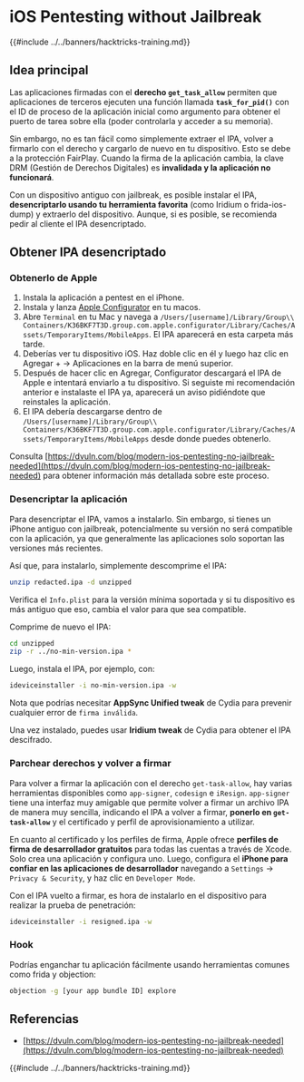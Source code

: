 # iOS Pentesting without Jailbreak

{{#include ../../banners/hacktricks-training.md}}

## Idea principal

Las aplicaciones firmadas con el **derecho `get_task_allow`** permiten que aplicaciones de terceros ejecuten una función llamada **`task_for_pid()`** con el ID de proceso de la aplicación inicial como argumento para obtener el puerto de tarea sobre ella (poder controlarla y acceder a su memoria).

Sin embargo, no es tan fácil como simplemente extraer el IPA, volver a firmarlo con el derecho y cargarlo de nuevo en tu dispositivo. Esto se debe a la protección FairPlay. Cuando la firma de la aplicación cambia, la clave DRM (Gestión de Derechos Digitales) es **invalidada y la aplicación no funcionará**.

Con un dispositivo antiguo con jailbreak, es posible instalar el IPA, **desencriptarlo usando tu herramienta favorita** (como Iridium o frida-ios-dump) y extraerlo del dispositivo. Aunque, si es posible, se recomienda pedir al cliente el IPA desencriptado.

## Obtener IPA desencriptado

### Obtenerlo de Apple

1. Instala la aplicación a pentest en el iPhone.
2. Instala y lanza [Apple Configurator](https://apps.apple.com/au/app/apple-configurator/id1037126344?mt=12) en tu macos.
3. Abre `Terminal` en tu Mac y navega a `/Users/[username]/Library/Group\\ Containers/K36BKF7T3D.group.com.apple.configurator/Library/Caches/Assets/TemporaryItems/MobileApps`. El IPA aparecerá en esta carpeta más tarde.
4. Deberías ver tu dispositivo iOS. Haz doble clic en él y luego haz clic en Agregar + → Aplicaciones en la barra de menú superior.
5. Después de hacer clic en Agregar, Configurator descargará el IPA de Apple e intentará enviarlo a tu dispositivo. Si seguiste mi recomendación anterior e instalaste el IPA ya, aparecerá un aviso pidiéndote que reinstales la aplicación.
6. El IPA debería descargarse dentro de `/Users/[username]/Library/Group\\ Containers/K36BKF7T3D.group.com.apple.configurator/Library/Caches/Assets/TemporaryItems/MobileApps` desde donde puedes obtenerlo.

Consulta [https://dvuln.com/blog/modern-ios-pentesting-no-jailbreak-needed](https://dvuln.com/blog/modern-ios-pentesting-no-jailbreak-needed) para obtener información más detallada sobre este proceso.

### Desencriptar la aplicación

Para desencriptar el IPA, vamos a instalarlo. Sin embargo, si tienes un iPhone antiguo con jailbreak, potencialmente su versión no será compatible con la aplicación, ya que generalmente las aplicaciones solo soportan las versiones más recientes.

Así que, para instalarlo, simplemente descomprime el IPA:
```bash
unzip redacted.ipa -d unzipped
```
Verifica el `Info.plist` para la versión mínima soportada y si tu dispositivo es más antiguo que eso, cambia el valor para que sea compatible.

Comprime de nuevo el IPA:
```bash
cd unzipped
zip -r ../no-min-version.ipa *
```
Luego, instala el IPA, por ejemplo, con:
```bash
ideviceinstaller -i no-min-version.ipa -w
```
Nota que podrías necesitar **AppSync Unified tweak** de Cydia para prevenir cualquier error de `firma inválida`.

Una vez instalado, puedes usar **Iridium tweak** de Cydia para obtener el IPA descifrado.


### Parchear derechos y volver a firmar

Para volver a firmar la aplicación con el derecho `get-task-allow`, hay varias herramientas disponibles como `app-signer`, `codesign` e `iResign`. `app-signer` tiene una interfaz muy amigable que permite volver a firmar un archivo IPA de manera muy sencilla, indicando el IPA a volver a firmar, **ponerlo en `get-task-allow`** y el certificado y perfil de aprovisionamiento a utilizar.

En cuanto al certificado y los perfiles de firma, Apple ofrece **perfiles de firma de desarrollador gratuitos** para todas las cuentas a través de Xcode. Solo crea una aplicación y configura uno. Luego, configura el **iPhone para confiar en las aplicaciones de desarrollador** navegando a `Settings` → `Privacy & Security`, y haz clic en `Developer Mode`.


Con el IPA vuelto a firmar, es hora de instalarlo en el dispositivo para realizar la prueba de penetración:
```bash
ideviceinstaller -i resigned.ipa -w
```
### Hook

Podrías enganchar tu aplicación fácilmente usando herramientas comunes como frida y objection:
```bash
objection -g [your app bundle ID] explore

```
## Referencias

- [https://dvuln.com/blog/modern-ios-pentesting-no-jailbreak-needed](https://dvuln.com/blog/modern-ios-pentesting-no-jailbreak-needed)


{{#include ../../banners/hacktricks-training.md}}
